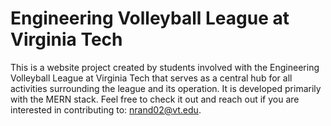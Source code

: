 # Engineering Volleyball League at Virginia Tech
This is a website project created by students involved with the Engineering Volleyball League at Virginia Tech that serves as a central hub for all activities surrounding the league and its operation. It is developed primarily with the MERN stack. Feel free to check it out and reach out if you are interested in contributing to: nrand02@vt.edu.